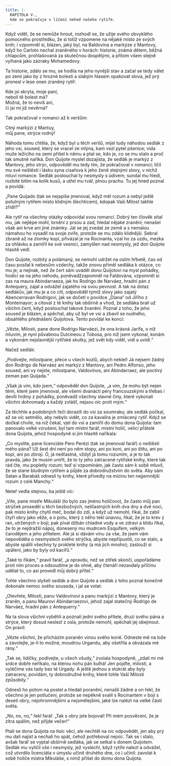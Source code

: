 ```yaml
---
title: |-
  KAPITOLA V.,
  kde se pokračuje v líčení nehod našeho rytíře.
---
```


Když viděl, že se nemůže hnout, rozhodl se, že užije svého obvyklého pomocného prostředku, že si totiž vzpomene na nějaké místo ze svých knih; i vzpomněl si, blázen, jaký byl, na Baldovína a markýze z Mantovy, když ho Carloto nechal zraněného v horách: historie, známá dětem, běžná chlapcům, prohlašovaná za skutečnou dospělými, a přitom všem stejně vylhaná jako zázraky Mohamedovy.

Ta historie, zdálo se mu, se hodila na jeho nynější stav a začal se tedy válet po zemi jako by z hrozné bolesti a slabým hlasem opakovat slova, jež prý pronesl v lese onen zraněný rytíř:

Kde jsi skryta, moje paní,  
nebolí tě bolest má?  
Možná, že to nevíš ani,  
či jsi mi již nevěrná?

Tak pokračoval v romanci až k veršům:

Ctný markýzi z Mantuy,  
můj pane, strýce rodný!

Náhoda tomu chtěla, že, když byl u těch veršů, míjel tudy náhodou sedlák z jeho vsi, soused, který se vracel ze mlýna, kam vezl pytel pšenice; vida muže ležícího na zemi přišel k němu a ptal se, kdo je, co se mu stalo a proč tak smutně naříká. Don Quijote myslel dozajista, že sedlák je markýz z Mantovy, jeho strýc, odpověděl mu tedy tím, že pokračoval v romanci; líčil mu své neštěstí i lásku syna císařova k jeho ženě stejnými slovy, v nichž mluví romance. Sedlák poslouchal ty nesmysly s údivem; sundal mu hledí, rozbité bitím na kolik kusů, a utřel mu tvář, plnou prachu. Tu jej hned poznal a povídá:

„Pane Quijado (tak se nejspíše jmenoval, když měl rozum a nebyl ještě potulným rytířem místo klidným šlechticem), kdopak Vaši Milost takhle zřídil?“

Ale rytíř na všechny otázky odpovídal svou romancí. Dobrý ten člověk sňal mu, jak nejlépe mohl, brnění z prsou a zad, hledal nějaké zranění; nenašel však ani krve ani jiné známky. Jal se jej zvedat ze země a s nemalou námahou ho vysadil na svoje zvíře, protože se mu zdálo klidnější. Sebral zbraně až na zlomky kopí, přivázal je na Rocinanta, vzal ho za uzdu, mezka za ohlávku a zamířil ke své vesnici, zamyšlen nad nesmysly, jež don Quijote hlasitě vedl.

Don Quijote, rozbitý a polámaný, se nemohl udržet na oslím hřbetě, čas od času posílal k nebesům vzdechy, takže znovu přiměl sedláka k otázce, co mu je; a nejinak, než že čert sám uváděl donu Quijotovi na mysl pohádky, hodící se na jeho nehodu, poněvadžzapomněl na Faldována, vzpomněl si zas na maura Abindarraeza, jak ho Rodrigo de Narváez, hradní pán z Antequery, zajal a odvážel zajatého na svou pevnost. A tak na dotaz sedlákův, jak mu je a co cítí, odpověděl týmiž slovy jako zajatý Abencerravan Rodrigovi, jak se dočetl v povídce „Diana“ od Jiřího z Montemayor; a citoval z té knihy tak obšírně a vhod, že sedláka brali už všichni čerti, když poslouchal takové žvanění. Poznal z toho, že jeho soused je blázen, a spěchal, aby už byl ve vsi a zbavil se nudného, obsáhlého přednášení Quijotova. Tento povídal ke konci:

„Vězte, Milosti, pane done Rodrigo Narváezi, že ona krásná Jarifa, o níž mluvím, je nyní půvabnou Dulcineou z Tobosa, pro niž jsem vykonal, konám a vykonám nejslavnější rytířské skutky, jež svět kdy viděl, vidí a uvidí.“

Načež sedlák:

„Podívejte, milostpane, přece u všech kozlů, abych neklel! Já nejsem žádný don Rodrigo de Narváez ani markýz z Mantovy, ani Pedro Alfonso, jeho soused, ani vy nejste, milostpane, Valdovínos, ani Abindarraez, ale poctivý zeman pan Quijada.“

„Však já vím, kdo jsem,“ odpověděl don Quijote, „a vím, že mohu být nejen těmi, které jsem jmenoval, ale všemi dvanácti péry francouzskými a třebas i devíti hrdiny z pohádky, poněvadž všechny slavné činy, které vykonali všichni dohromady a každý zvlášť, nejsou nic proti mým.“

Za těchhle a podobných řečí dorazili do vsi za soumraku; ale sedlák počkal, až se víc setmělo, aby nebylo vidět, co za kavalíra je zmlácený rytíř. Když se dočkal chvíle, na niž čekal, vjel do vsi a zamířil do domu dona Quijota: tam panovalo velké vzrušení, byl tam místní farář, místní holič, velicí přátelé dona Quijota, jehož hospodyně si jim hlasitě naříkala:

„Co myslíte, pane licenciáte Pero Perézi (tak se jmenoval farář) o neštěstí mého pána? Už šest dní není po něm stopy, ani po koni, ani po štítu, ani po kopí, ani po zbroji. Ó, já nešťastná, vždyť já tomu rozumím, a je to tak pravda, jako že musím umřít, že to ty jeho zatracené rytířské knihy, které tak rád čte, mu popletly rozum; teď si vzpomínám, jak často sám k sobě mluvil, že se stane bludným rytířem a půjde za dobrodružstvím do světa. Aby sám Satan a Barabáš odnesli ty knihy, které přivedly na mizinu ten nejjemnější rozum z celé Manchy.“

Neteř vedla stejnou, ba ještě víc:

„Víte, pane mistře Mikuláši (to bylo zas jméno holičovo), že často můj pan strýček proseděl u těch bezbožných, nešťastných knih dva dny a dvě noci, pak místo knihy chytil meč, bodal do zdí, a když už nemohl, říkal, že zabil čtyři obry jako věže, a o potu, který z něho tekl únavou, říkal, že je to krev z ran, utržených v boji; pak píval džbán chladné vody a ve zdraví a klidu říkal, že to je nejdražší nápoj, donesený mu mudrcem Esquifem, velkým čarodějem a jeho přítelem. Ale já si dávám vinu za vše, že jsem vám nepověděla o nesmyslech svého strýčka, abyste nepřipustili, co se stalo, a abyste spálili všechny ty prokleté knihy (a má jich mnoho); zaslouží si upálení, jako by byly od kacířů.“

„Také to říkám,“ pravil farář, „a opravdu, než se zítřek skončí, uspořádáme proti nim proces a odsoudíme je do ohně, aby čtenáři nezavdaly příčinu udělat to, co asi provedl můj dobrý přítel.“

Tohle všechno slyšeli sedlák a don Quijote a sedlák z toho poznal konečně dokonale nemoc svého souseda, i jal se volat:

„Otevřete, Milosti, panu Valdovínovi a panu markýzi z Mantovy, který je zraněn, a panu Maurovi Abindarraezovi, jehož zajal statečný Rodrigo de Narváez, hradní pán z Antequerry.“

Na ta slova všichni vyběhli a poznali jedni svého přítele, druzí svého pána a strýce, který dosud neslezl z osla, protože nemohl, spěchali jej obejmout. On pravil:

„Vězte všichni, že přicházím poraněn vinou svého koně. Odneste mě na lože a zavolejte, je-li to možné, moudrou Urgandu, aby ošetřila a obvázala mé rány.“

„Tak se, lidičky, podívejte, u všech všudy,“ zvolala hospodyně, „zdali mi mé srdce dobře neříkalo, na kterou nohu pán kulhá! Jen pojďte, milosti, a vyléčíme vás tady bez té Urgady. A ještě jednou a stokrát aby byly zatraceny, povídám, ty dobrodružné knihy, které tohle Vaší Milosti způsobily.“

Odnesli ho potom na postel a hledali poranění, nenašli žádné a on řekl, že všechno je jen potlučení, protože se nepěkně svalil s Rocinantem v boji s deseti obry, nejohromnějšími a nejsmělejšími, jaké lze nalézt na velké části světa.

„No, no, no,“ řekl farář. „Tak s obry jste bojoval! Při mém posvěcení, že je zítra spálím, než přijde večer!“

Ptali se dona Quijota na tisíc věcí, ale nechtěl na nic odpovědět, jen aby prý mu dali najíst a nechali ho spát, čehož potřeboval nejvíc. Tak se i stalo, avšak farář se vyptal obšírně sedláka, jak se setkal s donem Quijotem. Sedlák mu vylíčil vše i nesmysly, jež vyslechl, když rytíře nalezl a odvážel, což utvrdilo licenciáta v úmyslu učinit druhého dne, co i učinil: zavolat k sobě holiče mistra Mikuláše, s nímž přišel do domu dona Quijota.
